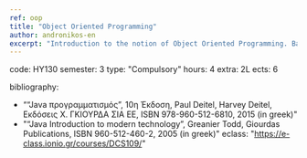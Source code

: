 ```yaml
---
ref: oop
title: "Object Oriented Programming"
author: andronikos-en
excerpt: "Introduction to the notion of Object Oriented Programming. Basic notions of Java: variables, data, calculations. Branching structures, arrays. Classes, objects and Inheritance in Java. Interaction Environments in Java. The notion of exception and the various exception handling methods. Building Applets and the use of data input/output techniques. Execution threads and parallel programming in Java. Java graphics and animation. Java and web programming. Programming Lab (Chosen language: “Java”)."
---
```


code: ΗΥ130
semester: 3
type: "Compulsory"
hours: 4
extra: 2L
ects: 6


bibliography: 
  - ““Java προγραμματισμός”, 10η Έκδοση, Paul Deitel, Harvey Deitel, Εκδόσεις Χ. ΓΚΙΟΥΡΔΑ ΣΙΑ ΕΕ, ISBN 978-960-512-6810, 2015 (in greek)"
  - "“Java Introduction to modern technology”, Greanier Todd, Giourdas Publications, ISBN 960-512-460-2, 2005 (in greek)"
eclass: "https://e-class.ionio.gr/courses/DCS109/"

